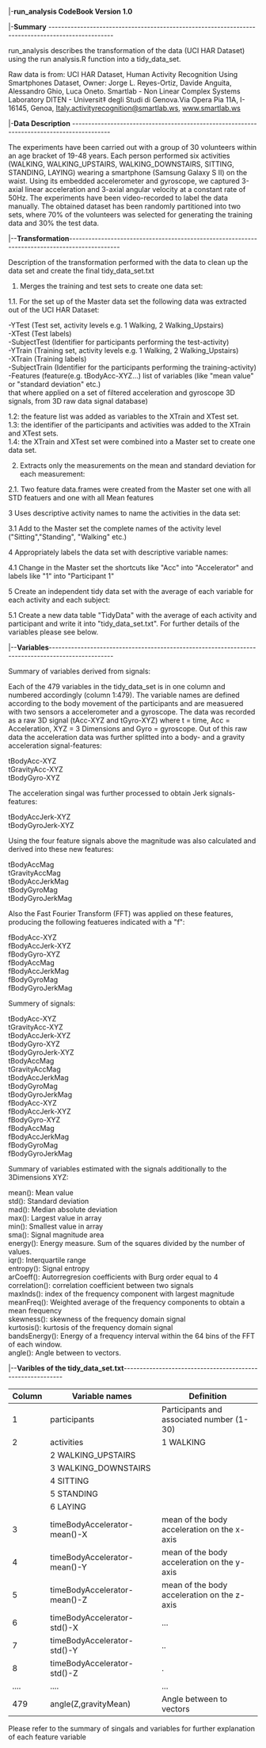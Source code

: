 |-**run_analysis CodeBook Version 1.0**

|-**Summary** --------------------------------------------------------------------------------------------------

run_analysis describes the transformation of the data (UCI HAR Dataset) using the run analysis.R function into a tidy_data_set. 

Raw data is from: 
UCI HAR Dataset, Human Activity Recognition Using Smartphones Dataset, Owner: Jorge L. Reyes-Ortiz, Davide Anguita, Alessandro Ghio, Luca Oneto. Smartlab - Non Linear Complex Systems Laboratory DITEN - Universit‡ degli Studi di Genova.Via Opera Pia 11A, I-16145, Genoa, Italy.activityrecognition@smartlab.ws, www.smartlab.ws

|-**Data Description** ------------------------------------------------------------------------------------------

The experiments have been carried out with a group of 30 volunteers within an age bracket of 19-48 years. Each person performed six activities (WALKING, WALKING_UPSTAIRS, WALKING_DOWNSTAIRS, SITTING, STANDING, LAYING) wearing a smartphone (Samsung Galaxy S II) on the waist. Using its embedded accelerometer and gyroscope, we captured 3-axial linear acceleration and 3-axial angular velocity at a constant rate of 50Hz. The experiments have been video-recorded to label the data manually. The obtained dataset has been randomly partitioned into two sets, where 70% of the volunteers was selected for generating the training data and 30% the test data. 

|--**Transformation**----------------------------------------------------------------------------------------------

Description of the transformation performed with the data to clean up the data set and create the final tidy_data_set.txt

1. Merges the training and test sets to create one data set:   
   
1.1. For the set up of the Master data set the following data was extracted out of the UCI HAR Dataset:   

-YTest          (Test set, activity levels e.g. 1 Walking, 2 Walking_Upstairs)   
-XTest          (Test labels)   
-SubjectTest    (Identifier for participants performing the test-activity)   
-YTrain         (Training set, activity levels e.g. 1 Walking, 2 Walking_Upstairs)   
-XTrain         (Training labels)   
-SubjectTrain   (Identifier for the participants performing the training-activity)   
-Features       (feature(e.g. tBodyAcc-XYZ...) list of variables (like "mean value" or "standard deviation" etc.)    
                that where applied on a set of filtered acceleration and gyroscope 3D signals, from 3D raw data                      signal database)   

1.2: the feature list was added as variables to the XTrain and XTest set.  
1.3: the identifier of the participants and activities was added to the XTrain and XTest sets.   
1.4: the XTrain and XTest set were combined into a Master set to create one data set.   

2. Extracts only the measurements on the mean and standard deviation for each measurement:

2.1. Two feature data.frames were created from the Master set one with all STD featuers and one with all Mean features

3 Uses descriptive activity names to name the activities in the data set:

3.1 Add to the Master set the complete names of the activity level ("Sitting","Standing", "Walking" etc.) 

4 Appropriately labels the data set with descriptive variable names:

4.1 Change in the Master set the shortcuts like "Acc" into "Accelerator" and labels like "1" into "Participant 1"

5 Create an independent tidy data set with the average of each variable for each activity and each subject:

5.1 Create a new data table "TidyData" with the average of each activity and participant and write it into "tidy_data_set.txt". 
For further details of the variables please see below. 

|--**Variables**--------------------------------------------------------------------------------------------------

Summary of variables derived from signals: 

Each of the 479 variables in the tidy_data_set is in one column and numbered accordingly (column 1:479). The variable names are defined according to the body movement of the participants and are measuered with two sensors a accelerometer and a gyroscope. The data was recorded as a raw 3D signal (tAcc-XYZ and tGyro-XYZ) where t = time, Acc = Acceleration, XYZ = 3 Dimensions and Gyro = gyroscope. Out of this raw data the acceleration data was further splitted into a body- and a gravity acceleration signal-features:

tBodyAcc-XYZ  
tGravityAcc-XYZ  
tBodyGyro-XYZ  

The acceleration singal was further processed to obtain Jerk signals-features:

tBodyAccJerk-XYZ  
tBodyGyroJerk-XYZ  

Using the four feature signals above the magnitude was also calculated and derived into these new features:

tBodyAccMag  
tGravityAccMag  
tBodyAccJerkMag  
tBodyGyroMag  
tBodyGyroJerkMag  

Also the Fast Fourier Transform (FFT) was applied on these features, producing the following featueres indicated with a "f":

fBodyAcc-XYZ  
fBodyAccJerk-XYZ  
fBodyGyro-XYZ  
fBodyAccMag  
fBodyAccJerkMag  
fBodyGyroMag  
fBodyGyroJerkMag  

Summery of signals: 

tBodyAcc-XYZ              
tGravityAcc-XYZ           
tBodyAccJerk-XYZ          
tBodyGyro-XYZ             
tBodyGyroJerk-XYZ         
tBodyAccMag               
tGravityAccMag            
tBodyAccJerkMag           
tBodyGyroMag              
tBodyGyroJerkMag          
fBodyAcc-XYZ              
fBodyAccJerk-XYZ          
fBodyGyro-XYZ             
fBodyAccMag               
fBodyAccJerkMag           
fBodyGyroMag              
fBodyGyroJerkMag          

Summary of variables estimated with the signals additionally to the 3Dimensions XYZ:

mean(): Mean value  
std(): Standard deviation  
mad(): Median absolute deviation   
max(): Largest value in array  
min(): Smallest value in array  
sma(): Signal magnitude area  
energy(): Energy measure. Sum of the squares divided by the number of values.   
iqr(): Interquartile range   
entropy(): Signal entropy  
arCoeff(): Autorregresion coefficients with Burg order equal to 4  
correlation(): correlation coefficient between two signals  
maxInds(): index of the frequency component with largest magnitude  
meanFreq(): Weighted average of the frequency components to obtain a mean frequency  
skewness(): skewness of the frequency domain signal   
kurtosis(): kurtosis of the frequency domain signal   
bandsEnergy(): Energy of a frequency interval within the 64 bins of the FFT of each window.  
angle(): Angle between to vectors.  

|--**Varibles of the tidy_data_set.txt**-----------------------------------------------------------

Column|Variable names|Definition
------|--------------|-----------
1|participants|Participants and associated number (1-30)
2|activities|1 WALKING
 |          |2 WALKING_UPSTAIRS
 |      |3 WALKING_DOWNSTAIRS
 |      |4 SITTING
 |      |5 STANDING
 |      |6 LAYING
 3|	timeBodyAccelerator-mean()-X|mean of the body acceleration on the x-axis
4|	timeBodyAccelerator-mean()-Y|mean of the body acceleration on the y-axis
5|	timeBodyAccelerator-mean()-Z|mean of the body acceleration on the z-axis
6|	timeBodyAccelerator-std()-X|...
7|	timeBodyAccelerator-std()-Y|..
8|	timeBodyAccelerator-std()-Z|.
....|      ....|...
479|angle(Z,gravityMean)|Angle between to vectors  
Please refer to the summary of singals and variables for further explanation of each feature variable





